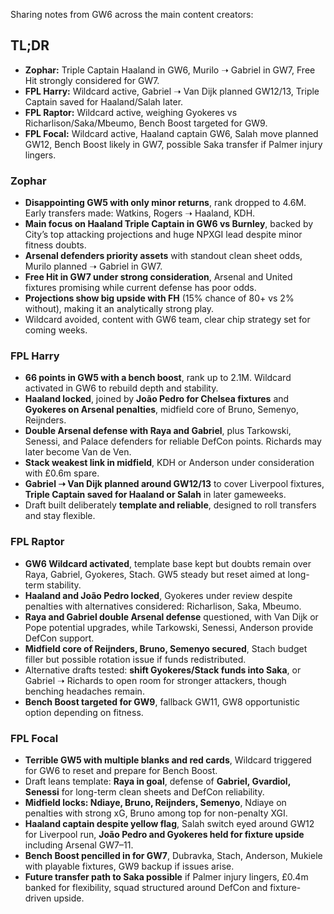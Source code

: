 
Sharing notes from GW6 across the main content creators:

## TL;DR

- **Zophar:** Triple Captain Haaland in GW6, Murilo ➝ Gabriel in GW7, Free Hit strongly considered for GW7.  
- **FPL Harry:** Wildcard active, Gabriel ➝ Van Dijk planned GW12/13, Triple Captain saved for Haaland/Salah later.  
- **FPL Raptor:** Wildcard active, weighing Gyokeres vs Richarlison/Saka/Mbeumo, Bench Boost targeted for GW9.  
- **FPL Focal:** Wildcard active, Haaland captain GW6, Salah move planned GW12, Bench Boost likely in GW7, possible Saka transfer if Palmer injury lingers.  

### Zophar

- **Disappointing GW5 with only minor returns**, rank dropped to 4.6M. Early transfers made: Watkins, Rogers ➝ Haaland, KDH.  
- **Main focus on Haaland Triple Captain in GW6 vs Burnley**, backed by City’s top attacking projections and huge NPXGI lead despite minor fitness doubts.  
- **Arsenal defenders priority assets** with standout clean sheet odds, Murilo planned ➝ Gabriel in GW7.  
- **Free Hit in GW7 under strong consideration**, Arsenal and United fixtures promising while current defense has poor odds.  
- **Projections show big upside with FH** (15% chance of 80+ vs 2% without), making it an analytically strong play.  
- Wildcard avoided, content with GW6 team, clear chip strategy set for coming weeks.  

### FPL Harry

- **66 points in GW5 with a bench boost**, rank up to 2.1M. Wildcard activated in GW6 to rebuild depth and stability.  
- **Haaland locked**, joined by **João Pedro for Chelsea fixtures** and **Gyokeres on Arsenal penalties**, midfield core of Bruno, Semenyo, Reijnders.  
- **Double Arsenal defense with Raya and Gabriel**, plus Tarkowski, Senessi, and Palace defenders for reliable DefCon points. Richards may later become Van de Ven.  
- **Stack weakest link in midfield**, KDH or Anderson under consideration with £0.6m spare.  
- **Gabriel ➝ Van Dijk planned around GW12/13** to cover Liverpool fixtures, **Triple Captain saved for Haaland or Salah** in later gameweeks.  
- Draft built deliberately **template and reliable**, designed to roll transfers and stay flexible.  

### FPL Raptor

- **GW6 Wildcard activated**, template base kept but doubts remain over Raya, Gabriel, Gyokeres, Stach. GW5 steady but reset aimed at long-term stability.  
- **Haaland and João Pedro locked**, Gyokeres under review despite penalties with alternatives considered: Richarlison, Saka, Mbeumo.  
- **Raya and Gabriel double Arsenal defense** questioned, with Van Dijk or Pope potential upgrades, while Tarkowski, Senessi, Anderson provide DefCon support.  
- **Midfield core of Reijnders, Bruno, Semenyo secured**, Stach budget filler but possible rotation issue if funds redistributed.  
- Alternative drafts tested: **shift Gyokeres/Stack funds into Saka**, or Gabriel ➝ Richards to open room for stronger attackers, though benching headaches remain.  
- **Bench Boost targeted for GW9**, fallback GW11, GW8 opportunistic option depending on fitness.  

### FPL Focal

- **Terrible GW5 with multiple blanks and red cards**, Wildcard triggered for GW6 to reset and prepare for Bench Boost.  
- Draft leans template: **Raya in goal**, defense of **Gabriel, Gvardiol, Senessi** for long-term clean sheets and DefCon reliability.  
- **Midfield locks: Ndiaye, Bruno, Reijnders, Semenyo**, Ndiaye on penalties with strong xG, Bruno among top for non-penalty XGI.  
- **Haaland captain despite yellow flag**, Salah switch eyed around GW12 for Liverpool run, **João Pedro and Gyokeres held for fixture upside** including Arsenal GW7–11.  
- **Bench Boost pencilled in for GW7**, Dubravka, Stach, Anderson, Mukiele with playable fixtures, GW9 backup if issues arise.  
- **Future transfer path to Saka possible** if Palmer injury lingers, £0.4m banked for flexibility, squad structured around DefCon and fixture-driven upside.  
